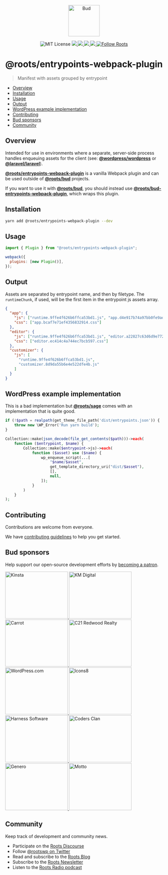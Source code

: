 <p align="center">
  <img alt="Bud" src="https://cdn.roots.io/app/uploads/logo-bud.svg" height="100">
</p>

<p align="center">
  <img alt="MIT License" src="https://img.shields.io/github/license/roots/bud?color=%23525ddc&style=flat-square">
  <a href="https://www.npmjs.com/package/@roots/entrypoints-webpack-plugin">
    <img src="https://img.shields.io/npm/v/@roots/entrypoints-webpack-plugin.svg?color=%23525ddc&style=flat-square" />
  </a>
  <a href="https://codeclimate.com/github/roots/bud-support/maintainability">
    <img src="https://img.shields.io/codeclimate/maintainability/roots/bud-support?color=%23525ddc&style=flat-square" />
  </a>
  <a href="https://github.com/roots/bud/actions/workflows/build">
    <img src="https://github.com/roots/bud/actions/workflows/build.yml/badge.svg" />
  </a>
  <a href="Typescript" src="https://github.com/roots/bud/tree/stable/typings">
    <img src="https://img.shields.io/badge/typings-%40roots%2Fbud--typings-%23525ddc" />
  </a>
  <a href="https://twitter.com/rootswp">
    <img alt="Follow Roots" src="https://img.shields.io/twitter/follow/rootswp.svg?color=%23525ddc&style=flat-square" />
  </a>
</p>

<h1 align="center">
  <strong>@roots/entrypoints-webpack-plugin</strong>
</h1>

> Manifest with assets grouped by entrypoint

- [Overview](#overview)
- [Installation](#installation)
- [Usage](#usage)
- [Output](#output)
- [WordPress example implementation](#wordpress-example-implementation)
- [Contributing](#contributing)
- [Bud sponsors](#bud-sponsors)
- [Community](#community)

## Overview

Intended for use in environments where a separate, server-side process handles enqueuing assets for the client (see: [**@wordpress/wordpress**](https://github.com/wordpress/wordpress) or [**@laravel/laravel**](https://github.com/laravel/laravel)).

[**@roots/entrypoints-webpack-plugin**](https://github.com/roots/bud/tree/stable/packages/@roots/entrypoints-webpack-plugin) is a vanilla Webpack plugin and can be used outside of [**@roots/bud**](https://github.com/roots/bud/tree/stable/packages/@roots/bud) projects.

If you want to use it with [**@roots/bud**](https://github.com/roots/bud/tree/stable/packages/@roots/bud), you should instead use [**@roots/bud-entrypoints-webpack-plugin**](https://github.com/roots/bud/tree/stable/packages/@roots/bud-entrypoints-webpack-plugin), which wraps this plugin.

## Installation

```sh
yarn add @roots/entrypoints-webpack-plugin --dev
```

## Usage

```js
import { Plugin } from "@roots/entrypoints-webpack-plugin";

webpack({
  plugins: [new Plugin()],
});
```

## Output

Assets are separated by entrypoint name, and then by filetype. The `runtimeChunk`, if used, will be the first item in the entrypoint js assets array.

```json
{
  "app": {
    "js": ["runtime.9ffe4f626b6ffca53bd1.js", "app.d4e917b74a97bb0fe9ad.js"],
    "css": ["app.bcaf7e71ef4356832914.css"]
  },
  "editor": {
    "js": ["runtime.9ffe4f626b6ffca53bd1.js", "editor.a22827c63d6d9e772ea1.js"],
    "css": ["editor.ec414c4a744ec7bcb597.css"]
  },
  "customizer": {
    "js": [
      "runtime.9ffe4f626b6ffca53bd1.js",
      "customizer.8d9da55b6e4e522dfe4b.js"
    ]
  }
}
```

## WordPress example implementation

This is a bad implementation but [**@roots/sage**](https://github.com/roots/sage) comes with an implementation that is quite good.

```php
if (!$path = realpath(get_theme_file_path('dist/entrypoints.json')) {
    throw new \WP_Error('Run yarn build');
}

Collection::make(json_decode(file_get_contents($path)))->each(
    function ($entrypoint, $name) {
        Collection::make($entrypoint->js)->each(
            function ($asset) use ($name) {
                wp_enqueue_script(...[
                    "$name/$asset",
                    get_template_directory_uri("dist/$asset"),
                    [],
                    null,
                ]);
            }
        )
    }
);
```

## Contributing

Contributions are welcome from everyone.

We have [contributing guidelines](https://github.com/roots/guidelines/blob/master/CONTRIBUTING.md) to help you get started.

## Bud sponsors

Help support our open-source development efforts by [becoming a patron](https://www.patreon.com/rootsdev).

<a href="https://kinsta.com/?kaid=OFDHAJIXUDIV">
  <img src="https://cdn.roots.io/app/uploads/kinsta.svg" alt="Kinsta" width="200" height="150">
</a>
<a href="https://k-m.com/">
  <img src="https://cdn.roots.io/app/uploads/km-digital.svg" alt="KM Digital" width="200" height="150">
</a>
<a href="https://carrot.com/">
  <img src="https://cdn.roots.io/app/uploads/carrot.svg" alt="Carrot" width="200" height="150">
</a>
<a href="https://www.c21redwood.com/">
  <img src="https://cdn.roots.io/app/uploads/c21redwood.svg" alt="C21 Redwood Realty" width="200" height="150">
</a>
<a href="https://wordpress.com/">
  <img src="https://cdn.roots.io/app/uploads/wordpress.svg" alt="WordPress.com" width="200" height="150">
</a>
<a href="https://icons8.com/">
  <img src="https://cdn.roots.io/app/uploads/icons8.svg" alt="Icons8" width="200" height="150">
</a>
<a href="https://www.harnessup.com/">
  <img src="https://cdn.roots.io/app/uploads/harness-software.svg" alt="Harness Software" width="200" height="150">
</a>
<a href="https://www.codersclan.com/">
  <img src="https://cdn.roots.io/app/uploads/coders-clan.svg" alt="Coders Clan" width="200" height="150">
</a>
<a href="https://generodigital.com/">
  <img src="https://cdn.roots.io/app/uploads/genero.svg" alt="Genero" width="200" height="150">
</a>
<a href="https://motto.ca/roots">
  <img src="https://cdn.roots.io/app/uploads/motto.svg" alt="Motto" width="200" height="150">
</a>

## Community

Keep track of development and community news.

- Participate on the [Roots Discourse](https://discourse.roots.io/)
- Follow [@rootswp on Twitter](https://twitter.com/rootswp)
- Read and subscribe to the [Roots Blog](https://roots.io/blog/)
- Subscribe to the [Roots Newsletter](https://roots.io/subscribe/)
- Listen to the [Roots Radio podcast](https://roots.io/podcast/)
